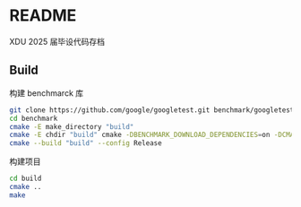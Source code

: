 # README

XDU 2025 届毕设代码存档

## Build

构建 benchmarck 库

```bash
git clone https://github.com/google/googletest.git benchmark/googletest
cd benchmark
cmake -E make_directory "build"
cmake -E chdir "build" cmake -DBENCHMARK_DOWNLOAD_DEPENDENCIES=on -DCMAKE_BUILD_TYPE=Release ../
cmake --build "build" --config Release
```

构建项目
```bash
cd build
cmake ..
make
```



